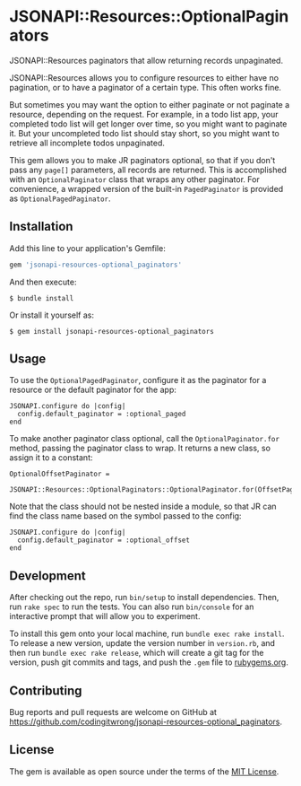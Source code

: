 # JSONAPI::Resources::OptionalPaginators

JSONAPI::Resources paginators that allow returning records unpaginated.

JSONAPI::Resources allows you to configure resources to either have no pagination, or to have a paginator of a certain type. This often works fine. 

But sometimes you may want the option to either paginate or not paginate a resource, depending on the request. For example, in a todo list app, your completed todo list will get longer over time, so you might want to paginate it. But your uncompleted todo list should stay short, so you might want to retrieve all incomplete todos unpaginated.

This gem allows you to make JR paginators optional, so that if you don't pass any `page[]` parameters, all records are returned. This is accomplished with an `OptionalPaginator` class that wraps any other paginator. For convenience, a wrapped version of the built-in `PagedPaginator` is provided as `OptionalPagedPaginator`.

## Installation

Add this line to your application's Gemfile:

```ruby
gem 'jsonapi-resources-optional_paginators'
```

And then execute:

    $ bundle install

Or install it yourself as:

    $ gem install jsonapi-resources-optional_paginators

## Usage

To use the `OptionalPagedPaginator`, configure it as the paginator for a resource or the default paginator for the app:

    JSONAPI.configure do |config|
      config.default_paginator = :optional_paged
    end
    
To make another paginator class optional, call the `OptionalPaginator.for` method, passing the paginator class to wrap. It returns a new class, so assign it to a constant:

    OptionalOffsetPaginator =
      JSONAPI::Resources::OptionalPaginators::OptionalPaginator.for(OffsetPaginator)
    
Note that the class should not be nested inside a module, so that JR can find the class name based on the symbol passed to the config:

    JSONAPI.configure do |config|
      config.default_paginator = :optional_offset
    end

## Development

After checking out the repo, run `bin/setup` to install dependencies. Then, run `rake spec` to run the tests. You can also run `bin/console` for an interactive prompt that will allow you to experiment.

To install this gem onto your local machine, run `bundle exec rake install`. To release a new version, update the version number in `version.rb`, and then run `bundle exec rake release`, which will create a git tag for the version, push git commits and tags, and push the `.gem` file to [rubygems.org](https://rubygems.org).

## Contributing

Bug reports and pull requests are welcome on GitHub at https://github.com/codingitwrong/jsonapi-resources-optional_paginators.


## License

The gem is available as open source under the terms of the [MIT License](https://opensource.org/licenses/MIT).
